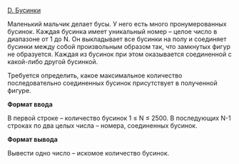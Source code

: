<a href="https://contest.yandex.ru/contest/29403/problems/D/">D. Бусинки</a>

Маленький мальчик делает бусы. У него есть много пронумерованных бусинок. Каждая бусинка имеет уникальный номер – целое число в диапазоне от 1 до N. Он выкладывает все бусинки на полу и соединяет бусинки между собой произвольным образом так, что замкнутых фигур не образуется. Каждая из бусинок при этом оказывается соединенной с какой-либо другой бусинкой.

Требуется определить, какое максимальное количество последовательно соединенных бусинок присутствует в полученной фигуре.

**Формат ввода**

В первой строке – количество бусинок 1 ≤ N ≤ 2500. В последующих N-1 строках по два целых числа – номера, соединенных бусинок.

**Формат вывода**

Вывести одно число – искомое количество бусинок.
